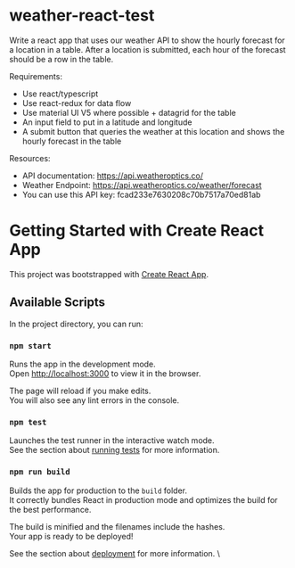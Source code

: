 # weather-react-test

Write a react app that uses our weather API to show the hourly forecast for a location in a table. After a location is submitted, each hour of the forecast should be a row in the table.

Requirements:
- Use react/typescript
- Use react-redux for data flow
- Use material UI V5 where possible + datagrid for the table
- An input field to put in a latitude and longitude 
- A submit button that queries the weather at this location and shows the hourly forecast in the table

Resources:
- API documentation: https://api.weatheroptics.co/
- Weather Endpoint: https://api.weatheroptics.co/weather/forecast
- You can use this API key: fcad233e7630208c70b7517a70ed81ab

# Getting Started with Create React App

This project was bootstrapped with [Create React App](https://github.com/facebook/create-react-app).

## Available Scripts

In the project directory, you can run:

### `npm start`

Runs the app in the development mode.\
Open [http://localhost:3000](http://localhost:3000) to view it in the browser.

The page will reload if you make edits.\
You will also see any lint errors in the console.

### `npm test`

Launches the test runner in the interactive watch mode.\
See the section about [running tests](https://facebook.github.io/create-react-app/docs/running-tests) for more information.

### `npm run build`

Builds the app for production to the `build` folder.\
It correctly bundles React in production mode and optimizes the build for the best performance.

The build is minified and the filenames include the hashes.\
Your app is ready to be deployed!

See the section about [deployment](https://facebook.github.io/create-react-app/docs/deployment) for more information.
\
